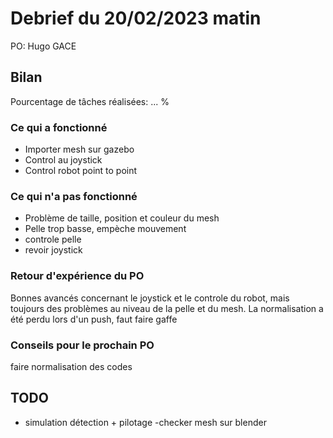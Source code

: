 # Debrief du 20/02/2023 matin

PO: Hugo GACE

## Bilan

Pourcentage de tâches réalisées: ... %

### Ce qui a fonctionné
- Importer mesh sur gazebo
- Control au joystick
- Control robot point to point

### Ce qui n'a pas fonctionné
- Problème de taille, position et couleur du mesh
- Pelle trop basse, empèche mouvement
- controle pelle
- revoir joystick




### Retour d'expérience du PO
Bonnes avancés concernant le joystick et le controle du robot, mais toujours des problèmes au niveau de la pelle et du mesh. La normalisation a été perdu lors d'un push, faut faire gaffe


### Conseils pour le prochain PO
faire normalisation des codes



## TODO
- simulation détection + pilotage
-checker mesh sur blender


